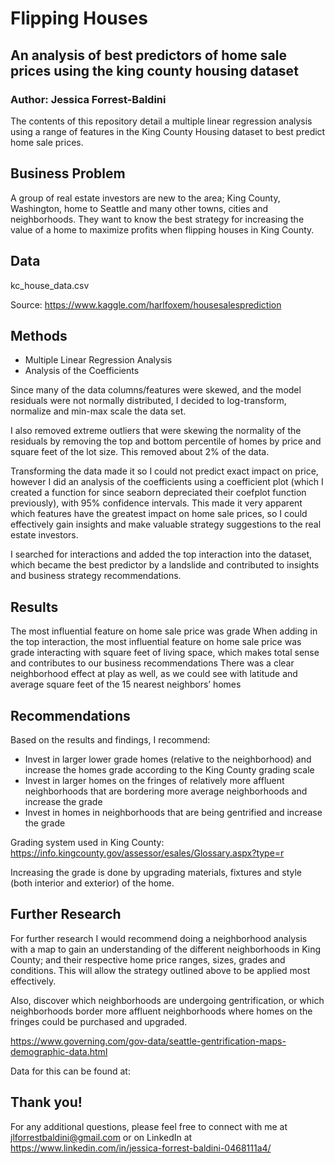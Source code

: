 # Flipping Houses

## An analysis of best predictors of home sale prices using the king county housing dataset

### Author: Jessica Forrest-Baldini

The contents of this repository detail a multiple linear regression analysis using a range of features in the King County Housing dataset to best predict home sale prices.

## Business Problem

A group of real estate investors are new to the area; King County, Washington, home to Seattle and many other towns, cities and neighborhoods. They want to know the best strategy for increasing the value of a home to maximize profits when flipping houses in King County. 

## Data

kc_house_data.csv

Source: https://www.kaggle.com/harlfoxem/housesalesprediction

## Methods 

- Multiple Linear Regression Analysis
- Analysis of the Coefficients

Since many of the data columns/features were skewed, and the model residuals were not normally distributed, I decided to log-transform, normalize and min-max scale the data set.

I also removed extreme outliers that were skewing the normality of the residuals by removing the top and bottom percentile of homes by price and square feet of the lot size. This removed about 2% of the data.

Transforming the data made it so I could not predict exact impact on price, however I did an analysis of the coefficients using a coefficient plot (which I created a function for since seaborn depreciated their coefplot function previously), with 95% confidence intervals. This made it very apparent which features have the greatest impact on home sale prices, so I could effectively gain insights and make valuable strategy suggestions to the real estate investors.

I searched for interactions and added the top interaction into the dataset, which became the best predictor by a landslide and contributed to insights and business strategy recommendations. 

 ## Results

The most influential feature on home sale price was grade
When adding in the top interaction, the most influential feature on home sale price was grade interacting with square feet of living space, which makes total sense and contributes to our business recommendations
There was a clear neighborhood effect at play as well, as we could see with latitude and average square feet of the 15 nearest neighbors’ homes

## Recommendations

Based on the results and findings, I recommend:

- Invest in larger lower grade homes (relative to the neighborhood) and increase the homes grade according to the King County grading scale
- Invest in larger homes on the fringes of relatively more affluent neighborhoods that are bordering more average neighborhoods and increase the grade
- Invest in homes in neighborhoods that are being gentrified and increase the grade  

Grading system used in King County: https://info.kingcounty.gov/assessor/esales/Glossary.aspx?type=r

Increasing the grade is done by upgrading materials, fixtures and style (both interior and exterior) of the home.

## Further Research

For further research I would recommend doing a neighborhood analysis with a map to gain an understanding of the different neighborhoods in King County; and their respective home price ranges, sizes, grades and conditions. This will allow the strategy outlined above to be applied most effectively.

Also, discover which neighborhoods are undergoing gentrification, or which neighborhoods border more affluent neighborhoods where homes on the fringes could be purchased and upgraded. 

https://www.governing.com/gov-data/seattle-gentrification-maps-demographic-data.html

Data for this can be found at: 

## Thank you!

For any additional questions, please feel free to connect with me at jlforrestbaldini@gmail.com or on LinkedIn at https://www.linkedin.com/in/jessica-forrest-baldini-0468111a4/
